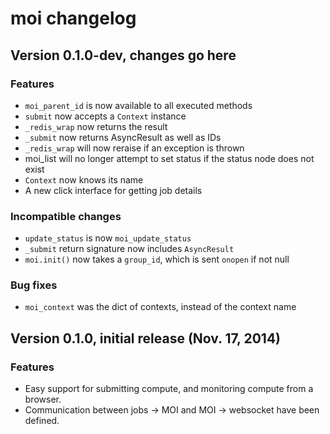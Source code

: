 # moi changelog

## Version 0.1.0-dev, changes go here

### Features
* `moi_parent_id` is now available to all executed methods
* `submit` now accepts a `Context` instance
* `_redis_wrap` now returns the result
* `_submit` now returns AsyncResult as well as IDs
* `_redis_wrap` will now reraise if an exception is thrown
* moi_list will no longer attempt to set status if the status node does not exist
* `Context` now knows its name
* A new click interface for getting job details

### Incompatible changes
* `update_status` is now `moi_update_status`
* `_submit` return signature now includes `AsyncResult`
* `moi.init()` now takes a `group_id`, which is sent `onopen` if not null

### Bug fixes
* `moi_context` was the dict of contexts, instead of the context name

## Version 0.1.0, initial release (Nov. 17, 2014)

### Features
* Easy support for submitting compute, and monitoring compute from a browser.
* Communication between jobs -> MOI and MOI -> websocket have been defined.
